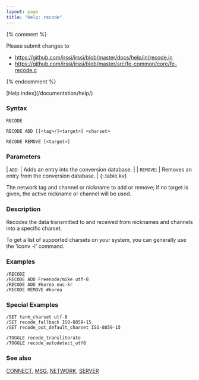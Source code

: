 ```yaml
---
layout: page
title: "Help: recode"
---
```


{% comment %}

Please submit changes to
- https://github.com/irssi/irssi/blob/master/docs/help/in/recode.in
- https://github.com/irssi/irssi/blob/master/src/fe-common/core/fe-recode.c


{% endcomment %}
<nav markdown="1">
[Help index](/documentation/help/)
</nav>

### Syntax ###

<div class="highlight irssisyntax"><pre style="\-\-cmdlen:5ch"><code><span class="synB">RECODE</span></code></pre></div>


<div class="highlight irssisyntax"><pre style="\-\-cmdlen:10ch"><code><span class="synB">RECODE</span> <span class="synB">ADD</span> <span class="syn10">[<span class="syn14">[<span class="syn13">&lt;tag></span><span class="synB">/</span>]</span><span class="syn09">&lt;target></span>]</span> <span class="synB05">&lt;charset></span></code></pre></div>


<div class="highlight irssisyntax"><pre style="\-\-cmdlen:13ch"><code><span class="synB">RECODE</span> <span class="synB">REMOVE</span> <span class="syn10">[<span class="syn09">&lt;target></span>]</span></code></pre></div>



### Parameters ###


| `ADD`: |         Adds an entry into the conversion database. |
| `REMOVE`: |      Removes an entry from the conversion database. |
{:.table.kv}

The network tag and channel or nickname to add or remove; if no target is
given, the active nickname or channel will be used.

### Description ###

Recodes the data transmitted to and received from nicknames and channels
into a specific charset.

To get a list of supported charsets on your system, you can generally use
the 'iconv -l' command.

### Examples ###

    /RECODE
    /RECODE ADD Freenode/mike utf-8
    /RECODE ADD #korea euc-kr
    /RECODE REMOVE #korea

### Special Examples ###

    /SET term_charset utf-8
    /SET recode_fallback ISO-8859-15
    /SET recode_out_default_charset ISO-8859-15

    /TOGGLE recode_transliterate
    /TOGGLE recode_autodetect_utf8

### See also ###
[CONNECT](/documentation/help/connect/), [MSG](/documentation/help/msg/), [NETWORK](/documentation/help/network/), [SERVER](/documentation/help/server/)

